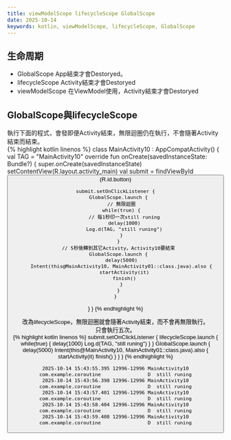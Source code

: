 ```yaml
---
title: viewModelScope lifecycleScope GlobalScope
date: 2025-10-14
keywords: kotlin, viewModelScope, lifecycleScope, GlobalScope
---
```

## 生命周期
- GlobalScope App結束才會Destoryed。
- lifecycleScope Activity結束才會Destoryed
- viewModelScope 在ViewModel使用，Activity結束才會Destoryed

## GlobalScope與lifecycleScope
執行下面的程式，會發即便Activity結束，無限迴圈仍在執行，不會隨著Activity結束而結束。<br>
{% highlight kotlin linenos %}
class MainActivity10 : AppCompatActivity() {
  val TAG = "MainActivity10"
  override fun onCreate(savedInstanceState: Bundle?) {
    super.onCreate(savedInstanceState)
    setContentView(R.layout.activity_main)
    val submit = findViewById<Button>(R.id.button)

    submit.setOnClickListener {
      GlobalScope.launch {
      	// 無限迴圈
        while(true) {
          // 每1秒印一次still runing
          delay(1000)
          Log.d(TAG, "still runing")
        }
      }
      // 5秒後轉到其它Activity，Activity10要結束
      GlobalScope.launch {
        delay(5000)
        Intent(this@MainActivity10, MainActivity01::class.java).also {
          startActivity(it)
          finish()
        }
      }
    }
  }
}
{% endhighlight %}

改為lifecycleScope，無限迴圈就會隨著Activity結束，而不會再無限執行。<br>
只會執行五次。<br>
{% highlight kotlin linenos %}
    submit.setOnClickListener {
      lifecycleScope.launch {
        while(true) {
          delay(1000)
          Log.d(TAG, "still runing")
        }
      }
      GlobalScope.launch {
        delay(5000)
        Intent(this@MainActivity10, MainActivity01::class.java).also {
          startActivity(it)
          finish()
        }
      }
    }
{% endhighlight %}
```
2025-10-14 15:43:55.395 12996-12996 MainActivity10          com.example.coroutine                D  still runing
2025-10-14 15:43:56.398 12996-12996 MainActivity10          com.example.coroutine                D  still runing
2025-10-14 15:43:57.401 12996-12996 MainActivity10          com.example.coroutine                D  still runing
2025-10-14 15:43:58.404 12996-12996 MainActivity10          com.example.coroutine                D  still runing
2025-10-14 15:43:59.408 12996-12996 MainActivity10          com.example.coroutine                D  still runing
```